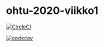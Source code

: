# ohtu-2020-viikko1

[![CircleCI](https://circleci.com/gh/marhyvar/ohtu-2020-viikko1.svg?style=svg)](https://circleci.com/gh/marhyvar/ohtu-2020-viikko1)


[![codecov](https://codecov.io/gh/marhyvar/ohtu-2020-viikko1/branch/master/graph/badge.svg)](https://codecov.io/gh/marhyvar/ohtu-2020-viikko1)

